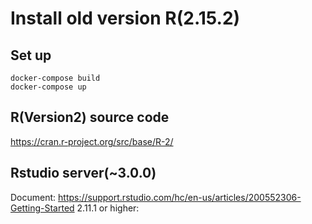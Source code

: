 # Install old version R(2.15.2)

## Set up
```
docker-compose build
docker-compose up
```

## R(Version2) source code
https://cran.r-project.org/src/base/R-2/

## Rstudio server(~3.0.0)

Document: https://support.rstudio.com/hc/en-us/articles/200552306-Getting-Started
2.11.1 or higher: